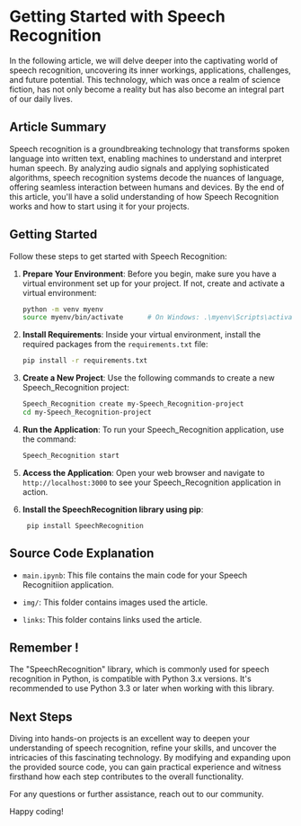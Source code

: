 # Getting Started with Speech Recognition

In the following article, we will delve deeper into the captivating world of speech recognition, uncovering its inner workings, applications, challenges, and future potential. This technology, which was once a realm of science fiction, has not only become a reality but has also become an integral part of our daily lives.

## Article Summary

Speech recognition is a groundbreaking technology that transforms spoken language into written text, enabling machines to understand and interpret human speech. By analyzing audio signals and applying sophisticated algorithms, speech recognition systems decode the nuances of language, offering seamless interaction between humans and devices. By the end of this article, you'll have a solid understanding of how Speech Recognition works and how to start using it for your projects.

## Getting Started

Follow these steps to get started with Speech Recognition:

1. **Prepare Your Environment**: Before you begin, make sure you have a virtual environment set up for your project. If not, create and activate a virtual environment:

    ```sh
    python -m venv myenv
    source myenv/bin/activate      # On Windows: .\myenv\Scripts\activate
    ```

2. **Install Requirements**: Inside your virtual environment, install the required packages from the `requirements.txt` file:

    ```sh
    pip install -r requirements.txt
    ```

3. **Create a New Project**: Use the following commands to create a new Speech_Recognition project:

    ```sh
    Speech_Recognition create my-Speech_Recognition-project
    cd my-Speech_Recognition-project
    ```

4. **Run the Application**: To run your Speech_Recognition application, use the command:

    ```sh
    Speech_Recognition start
    ```

5. **Access the Application**: Open your web browser and navigate to `http://localhost:3000` to see your Speech_Recognition application in action.
   
6. **Install the SpeechRecognition library using pip**:
   ```
    pip install SpeechRecognition
    ```

## Source Code Explanation


- `main.ipynb`: This file contains the main code for your Speech Recognitiion application. 

- `img/`: This folder contains images used the article.

- `links`: This folder contains links used the article.

## Remember !
The "SpeechRecognition" library, which is commonly used for speech recognition in Python, is compatible with Python 3.x versions. It's recommended to use Python 3.3 or later when working with this library.

## Next Steps

Diving into hands-on projects is an excellent way to deepen your understanding of speech recognition, refine your skills, and uncover the intricacies of this fascinating technology. By modifying and expanding upon the provided source code, you can gain practical experience and witness firsthand how each step contributes to the overall functionality. 

For any questions or further assistance, reach out to our community.

Happy coding!
